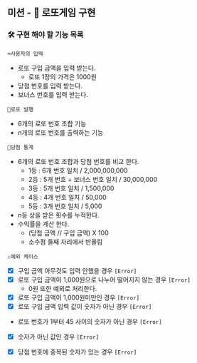 ## 미션 - 🎰 로또게임 구현

### 🛠️ 구현 해야 할 기능 목록
```⌨️사용자의 입력```

- 로또 구입 금액을 입력 받는다.
    - 로또 1장의 가격은 1000원
- 당첨 번호를 입력 받는다.
- 보너스 번호를 입력 받는다.

```🎲로또 발행```

- 6개의 로또 번호 조합 기능
- n개의 로또 번호를 출력하는 기능


```🧾당첨 통계```

- 6개의 로또 번호 조합과 당첨 번호를 비교 한다.
    - 1등 : 6개 번호 일치 / 2,000,000,000
    - 2등 : 5개 번호 + 보너스 번호 일치 / 30,000,000
    - 3등 : 5개 번호 일치 / 1,500,000
    - 4등 : 4개 번호 일치 / 50,000
    - 5등 : 3개 번호 일치 / 5,000
- n등 상을 받은 횟수를 누적한다.
- 수익률을 계산 한다.
    - (당첨 금액 // 구입 금액) X 100
    - 소수점 둘째 자리에서 반올림



```⚠️예외 케이스```
- [x] 구입 금액 아무것도 입력 안했을 경우 ```[Error]```
- [x] 로또 구입 금액이 1,000원으로 나누어 떨어지지 않는 경우 ```[Error]```
    - 0원 또한 예외로 처리한다.
- [x] 로또 구입 금액이 1,000원미만인 경우 ```[Error]```
- [x] 로또 구입 금액 입력 값이 숫자가 아닌 경우 ```[Error]```
- 로또 번호가 1부터 45 사이의 숫자가 아닌 경우 ```[Error]```
- [x] 숫자가 아닌 값인 경우 ```[Error]```
- [x] 당첨 번호에 중복된 숫자가 있는 경우 ```[Error]```

